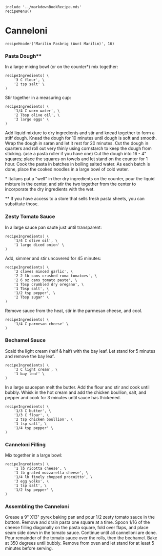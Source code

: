 ~~~ markdown-script
include '../markdownBookRecipe.mds'
recipeMenu()
~~~

# Canneloni

~~~ markdown-script
recipeHeader('Marilin Pasbrig (Aunt Marilin)', 16)
~~~

### Pasta Dough\**

In a large mixing bowl (or on the counter\*) mix together:

~~~ markdown-script
recipeIngredients( \
    '3 C flour', \
    '2 tsp salt' \
)
~~~

Stir together in a measuring cup:

~~~ markdown-script
recipeIngredients( \
    '1/4 C warm water', \
    '2 Tbsp olive oil', \
    '3 large eggs' \
)
~~~

Add liquid mixture to dry ingredients and stir and knead together to form a stiff dough. Knead the
dough for 10 minutes until dough is soft and smooth. Wrap the dough in saran and let it rest for 20
minutes. Cut the dough in quarters and roll out very thinly using cornstarch to keep the dough from
sticking. (use a pasta roller if you have one) Cut the dough into 16 - 4" squares; place the squares
on towels and let stand on the counter for 1 hour. Cook the pasta in batches in boiling salted
water. As each batch is done, place the cooked noodles in a large bowl of cold water.

\* Italians put a "well" in ther dry ingredients on the counter, pour the liquid mixture in the
center, and stir the two together from the center to incorporate the dry ingredients with the wet.

\** If you have access to a store that sells fresh pasta sheets, you can substitute those.


### Zesty Tomato Sauce

In a large sauce pan saute just until transparent:

~~~ markdown-script
recipeIngredients( \
    '1/4 C olive oil', \
    '1 large diced onion' \
)
~~~

Add, simmer and stir uncovered for 45 minutes:

~~~ markdown-script
recipeIngredients( \
    '2 cloves minced garlic', \
    '2 2 lb cans crushed roma tomatoes', \
    '2 6 oz cans tomato paste', \
    '1 Tbsp crumbled dry oregano', \
    '1 Tbsp salt', \
    '1/2 tsp pepper', \
    '2 Tbsp sugar' \
)
~~~

Remove sauce from the heat, stir in the parmesan cheese, and cool.

~~~ markdown-script
recipeIngredients( \
    '1/4 C parmesan cheese' \
)
~~~


### Bechamel Sauce

Scald the light cream (half & half) with the bay leaf. Let stand for 5 minutes and remove the bay
leaf.

~~~ markdown-script
recipeIngredients( \
    '3 C light cream', \
    '1 bay leaf' \
)
~~~

In a large saucepan melt the butter. Add the flour and stir and cook until bubbly. Whisk in the hot
cream and add the chicken boullion, salt, and pepper and cook for 3 minutes until sauce has
thickened.

~~~ markdown-script
recipeIngredients( \
    '1/3 C butter', \
    '1/3 C flour', \
    '2 tsp chicken boullion', \
    '1 tsp salt', \
    '1/4 tsp pepper' \
)
~~~


### Canneloni Filling

Mix together in a large bowl:

~~~ markdown-script
recipeIngredients( \
    '1 lb ricotta cheese', \
    '1 lb grated mozzarella cheese', \
    '1/4 lb finely chopped procuitto', \
    '3 egg yolks', \
    '1 tsp salt', \
    '1/2 tsp pepper' \
)
~~~


### Assembling the Canneloni

Grease a 9" X13" pyrex baking pan and pour 1/2 zesty tomato sauce in the bottom. Remove and drain
pasta one square at a time. Spoon 1/16 of the cheese filling diagonally on the pasta square, fold
over flaps, and place seam side down in the tomato sauce. Continue until all cannelloni are done.
Pour remainder of the tomato sauce over the rolls, then the bechamel. Bake at 350 degrees until
bubbly. Remove from oven and let stand for at least 5 minutes before serving.

